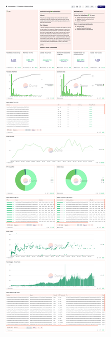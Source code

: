 ![Ethereum Frogs](https://github.com/outputlayer/Dune_queries/raw/main/Ethereum%20Frogs/Ethereum%20Frogs.png)

